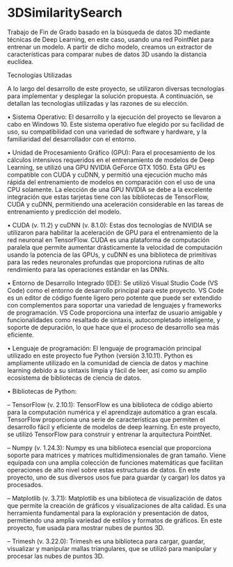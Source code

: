 # 3DSimilaritySearch
Trabajo de Fin de Grado basado en la búsqueda de datos 3D mediante técnicas de Deep Learning, en este caso, usando una red PointNet para entrenar un modelo. A partir de dicho modelo, creamos un extractor de características para comparar nubes de datos 3D usando la distancia euclídea.

Tecnologías Utilizadas

A lo largo del desarrollo de este proyecto, se utilizaron diversas tecnologías para implementar y desplegar la solución propuesta. 
A continuación, se detallan las tecnologías utilizadas y las razones de su elección.

• Sistema Operativo: El desarrollo y la ejecución del proyecto se llevaron a cabo en
Windows 10. Este sistema operativo fue elegido por su facilidad de uso, su compatibilidad con una variedad de software y hardware, y la familiaridad del desarrollador con
el entorno.

• Unidad de Procesamiento Gráfico (GPU): Para el procesamiento de los cálculos
intensivos requeridos en el entrenamiento de modelos de Deep Learning, se utilizó una
GPU NVIDIA GeForce GTX 1050. Esta GPU es compatible con CUDA y cuDNN, y
permitió una ejecución mucho más rápida del entrenamiento de modelos en comparación
con el uso de una CPU solamente. La elección de una GPU NVIDIA se debe a la
excelente integración que estas tarjetas tiene con las bibliotecas de TensorFlow, CUDA
y cuDNN, permitiendo una aceleración considerable en las tareas de entrenamiento y
predicción del modelo.

• CUDA (v. 11.2) y cuDNN (v. 8.1.0): Estas dos tecnologías de NVIDIA se utilizaron
para habilitar la aceleración de GPU para el entrenamiento de la red neuronal en
TensorFlow. CUDA es una plataforma de computación paralela que permite aumentar
drásticamente la velocidad de computación usando la potencia de las GPUs, y cuDNN
es una biblioteca de primitivas para las redes neuronales profundas que proporciona
rutinas de alto rendimiento para las operaciones estándar en las DNNs.

• Entorno de Desarrollo Integrado (IDE): Se utilizó Visual Studio Code (VS Code) como el entorno de desarrollo principal para este proyecto. VS Code es un editor
de código fuente ligero pero potente que puede ser extendido con complementos para
soportar una variedad de lenguajes y frameworks de programación. VS Code proporciona una interfaz de usuario amigable y funcionalidades como resaltado de sintaxis,
autocompletado inteligente, y soporte de depuración, lo que hace que el proceso de
desarrollo sea más eficiente.

• Lenguaje de programación: El lenguaje de programación principal utilizado en este
proyecto fue Python (versión 3.10.11). Python es ampliamente utilizado en la comunidad
de ciencia de datos y machine learning debido a su sintaxis limpia y fácil de leer, así
como su amplio ecosistema de bibliotecas de ciencia de datos.

• Bibliotecas de Python:

– TensorFlow (v. 2.10.1): TensorFlow es una biblioteca de código abierto para
la computación numérica y el aprendizaje automático a gran escala. TensorFlow
proporciona una serie de características que permiten el desarrollo fácil y eficiente
de modelos de deep learning. En este proyecto, se utilizó TensorFlow para construir
y entrenar la arquitectura PointNet.

– Numpy (v. 1.24.3): Numpy es una biblioteca esencial que proporciona soporte
para matrices y matrices multidimensionales de gran tamaño. Viene equipada con
una amplia colección de funciones matemáticas que facilitan operaciones de alto
nivel sobre estas estructuras de datos. En este proyecto, uno de sus diversos usos
fue para guardar (y cargar) los datos ya procesados.

– Matplotlib (v. 3.7.1): Matplotlib es una biblioteca de visualización de datos que
permite la creación de gráficos y visualizaciones de alta calidad. Es una herramienta
fundamental para la exploración y presentación de datos, permitiendo una amplia
variedad de estilos y formatos de gráficos. En este proyecto, fue usada para mostrar
nubes de puntos 3D.

– Trimesh (v. 3.22.0): Trimesh es una biblioteca para cargar, guardar, visualizar y
manipular mallas triangulares, que se utilizó para manipular y procesar las nubes
de puntos 3D.
